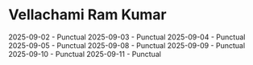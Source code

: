 # Vellachami Ram Kumar
2025-09-02 - Punctual
2025-09-03 - Punctual
2025-09-04 - Punctual
2025-09-05 - Punctual
2025-09-08 - Punctual
2025-09-09 - Punctual
2025-09-10 - Punctual
2025-09-11 - Punctual
